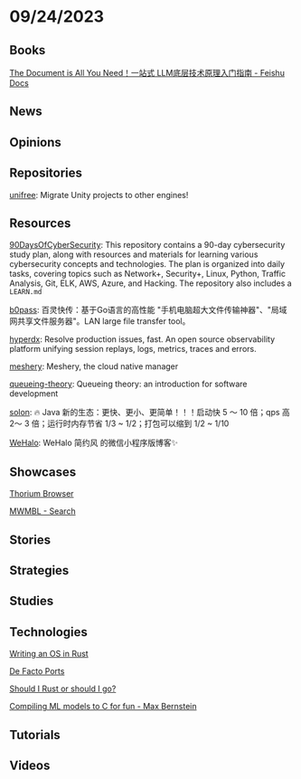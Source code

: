 # 09/24/2023

## Books
[The Document is All You Need！一站式 LLM底层技术原理入门指南 - Feishu Docs](https://s3tlxskbq3.feishu.cn/docx/NyPqdCKraoXz9gxNVCfcIFdnnAc)

## News

## Opinions

## Repositories
[unifree](https://github.com/ProjectUnifree/unifree): Migrate Unity projects to other engines!

## Resources
[90DaysOfCyberSecurity](https://github.com/farhanashrafdev/90DaysOfCyberSecurity): This repository contains a 90-day cybersecurity study plan, along with resources and materials for learning various cybersecurity concepts and technologies. The plan is organized into daily tasks, covering topics such as Network+, Security+, Linux, Python, Traffic Analysis, Git, ELK, AWS, Azure, and Hacking. The repository also includes a `LEARN.md`

[b0pass](https://github.com/bitepeng/b0pass): 百灵快传：基于Go语言的高性能 "手机电脑超大文件传输神器"、"局域网共享文件服务器"。LAN large file transfer tool。

[hyperdx](https://github.com/hyperdxio/hyperdx): Resolve production issues, fast. An open source observability platform unifying session replays, logs, metrics, traces and errors.

[meshery](https://github.com/meshery/meshery): Meshery, the cloud native manager

[queueing-theory](https://github.com/joelparkerhenderson/queueing-theory): Queueing theory: an introduction for software development

[solon](https://github.com/noear/solon): 🔥 Java 新的生态：更快、更小、更简单！！！启动快 5 ～ 10 倍；qps 高 2～ 3 倍；运行时内存节省 1/3 ~ 1/2；打包可以缩到 1/2 ~ 1/10

[WeHalo](https://github.com/savingrun/WeHalo): WeHalo 简约风 的微信小程序版博客✨

## Showcases
[Thorium Browser](https://thorium.rocks/)

[MWMBL - Search](https://mwmbl.org/)

## Stories

## Strategies

## Studies

## Technologies
[Writing an OS in Rust](https://os.phil-opp.com/)

[De Facto Ports](https://matt-rickard.com/de-facto-ports)

[Should I Rust or should I go?](https://kerkour.com/should-i-rust-or-should-i-go)

[Compiling ML models to C for fun - Max Bernstein](https://bernsteinbear.com/blog/compiling-ml-models/)

## Tutorials

## Videos
